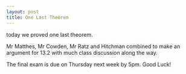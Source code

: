 ```yaml
---
layout: post
title: One Last Theorem
---
```


today we proved one last theorem.

Mr Matthes, Mr Cowden, Mr Ratz and Hitchman combined to make an argument for 13.2
with much class discussion along the way.

The final exam is due on Thursday next week by 5pm. Good Luck!
